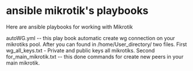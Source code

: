 # ansible mikrotik's playbooks
Here are ansible playbooks for working with Mikrotik

autoWG.yml -- this play book automatic create wg connection on your mikrotiks pool. After you can found in /home/User_directory/ two files. First wg_all_keys.txt - Private and public keys all mikrotiks. Second for_main_mikrotik.txt -- this done commands for create new peers in your main mikrotik.
